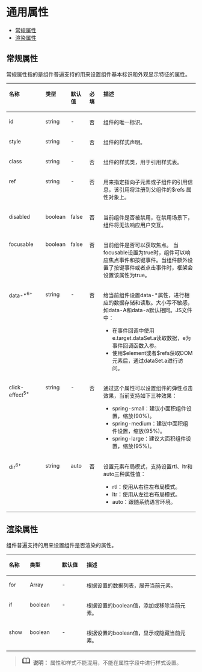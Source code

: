 # 通用属性<a name="ZH-CN_TOPIC_0000001163812208"></a>

-   [常规属性](#zh-cn_topic_0000001173324641_section861395713012)
-   [渲染属性](#zh-cn_topic_0000001173324641_section1894362211119)

## 常规属性<a name="zh-cn_topic_0000001173324641_section861395713012"></a>

常规属性指的是组件普遍支持的用来设置组件基本标识和外观显示特征的属性。

<a name="zh-cn_topic_0000001173324641_tb330011ff53049a69f27cec012adf8c1"></a>
<table><thead align="left"><tr id="zh-cn_topic_0000001173324641_r4301f3a3b24c499c9bfc42b76ab785f9"><th class="cellrowborder" valign="top" width="19.598040195980403%" id="mcps1.1.6.1.1"><p id="zh-cn_topic_0000001173324641_a9ba8c579217b4b8b841b035f1d28b20e"><a name="zh-cn_topic_0000001173324641_a9ba8c579217b4b8b841b035f1d28b20e"></a><a name="zh-cn_topic_0000001173324641_a9ba8c579217b4b8b841b035f1d28b20e"></a>名称</p>
</th>
<th class="cellrowborder" valign="top" width="11.178882111788822%" id="mcps1.1.6.1.2"><p id="zh-cn_topic_0000001173324641_a633002333b024497914a4b172446f14e"><a name="zh-cn_topic_0000001173324641_a633002333b024497914a4b172446f14e"></a><a name="zh-cn_topic_0000001173324641_a633002333b024497914a4b172446f14e"></a>类型</p>
</th>
<th class="cellrowborder" valign="top" width="9.899010098990102%" id="mcps1.1.6.1.3"><p id="zh-cn_topic_0000001173324641_a4950f7884c6540b9ad523ac34657d952"><a name="zh-cn_topic_0000001173324641_a4950f7884c6540b9ad523ac34657d952"></a><a name="zh-cn_topic_0000001173324641_a4950f7884c6540b9ad523ac34657d952"></a>默认值</p>
</th>
<th class="cellrowborder" valign="top" width="7.56924307569243%" id="mcps1.1.6.1.4"><p id="zh-cn_topic_0000001173324641_p58189597166"><a name="zh-cn_topic_0000001173324641_p58189597166"></a><a name="zh-cn_topic_0000001173324641_p58189597166"></a>必填</p>
</th>
<th class="cellrowborder" valign="top" width="51.754824517548236%" id="mcps1.1.6.1.5"><p id="zh-cn_topic_0000001173324641_a1313564aa9404a338447087d5918c17d"><a name="zh-cn_topic_0000001173324641_a1313564aa9404a338447087d5918c17d"></a><a name="zh-cn_topic_0000001173324641_a1313564aa9404a338447087d5918c17d"></a>描述</p>
</th>
</tr>
</thead>
<tbody><tr id="zh-cn_topic_0000001173324641_r06a481428e8d455fba919d3d4618be31"><td class="cellrowborder" valign="top" width="19.598040195980403%" headers="mcps1.1.6.1.1 "><p id="zh-cn_topic_0000001173324641_adb8a73146d764f2aab50fc046169ab26"><a name="zh-cn_topic_0000001173324641_adb8a73146d764f2aab50fc046169ab26"></a><a name="zh-cn_topic_0000001173324641_adb8a73146d764f2aab50fc046169ab26"></a>id</p>
</td>
<td class="cellrowborder" valign="top" width="11.178882111788822%" headers="mcps1.1.6.1.2 "><p id="zh-cn_topic_0000001173324641_a06898db2627246f78e85d4fbadeee85c"><a name="zh-cn_topic_0000001173324641_a06898db2627246f78e85d4fbadeee85c"></a><a name="zh-cn_topic_0000001173324641_a06898db2627246f78e85d4fbadeee85c"></a>string</p>
</td>
<td class="cellrowborder" valign="top" width="9.899010098990102%" headers="mcps1.1.6.1.3 "><p id="zh-cn_topic_0000001173324641_ae685ead324a647bcba1bbb45c9402dd6"><a name="zh-cn_topic_0000001173324641_ae685ead324a647bcba1bbb45c9402dd6"></a><a name="zh-cn_topic_0000001173324641_ae685ead324a647bcba1bbb45c9402dd6"></a>-</p>
</td>
<td class="cellrowborder" valign="top" width="7.56924307569243%" headers="mcps1.1.6.1.4 "><p id="zh-cn_topic_0000001173324641_p78183594166"><a name="zh-cn_topic_0000001173324641_p78183594166"></a><a name="zh-cn_topic_0000001173324641_p78183594166"></a>否</p>
</td>
<td class="cellrowborder" valign="top" width="51.754824517548236%" headers="mcps1.1.6.1.5 "><p id="zh-cn_topic_0000001173324641_a692121725a9b4ebbae65cd22b94b672e"><a name="zh-cn_topic_0000001173324641_a692121725a9b4ebbae65cd22b94b672e"></a><a name="zh-cn_topic_0000001173324641_a692121725a9b4ebbae65cd22b94b672e"></a>组件的唯一标识。</p>
</td>
</tr>
<tr id="zh-cn_topic_0000001173324641_r952ef46b64ee439d9c83da15ef587444"><td class="cellrowborder" valign="top" width="19.598040195980403%" headers="mcps1.1.6.1.1 "><p id="zh-cn_topic_0000001173324641_a7c032d302e1d437eac59680e066308b0"><a name="zh-cn_topic_0000001173324641_a7c032d302e1d437eac59680e066308b0"></a><a name="zh-cn_topic_0000001173324641_a7c032d302e1d437eac59680e066308b0"></a>style</p>
</td>
<td class="cellrowborder" valign="top" width="11.178882111788822%" headers="mcps1.1.6.1.2 "><p id="zh-cn_topic_0000001173324641_a6ba72f5c52df4fba9b02b5dffa26677e"><a name="zh-cn_topic_0000001173324641_a6ba72f5c52df4fba9b02b5dffa26677e"></a><a name="zh-cn_topic_0000001173324641_a6ba72f5c52df4fba9b02b5dffa26677e"></a>string</p>
</td>
<td class="cellrowborder" valign="top" width="9.899010098990102%" headers="mcps1.1.6.1.3 "><p id="zh-cn_topic_0000001173324641_a23cec1f95fd04ff1b3b20f58844ea654"><a name="zh-cn_topic_0000001173324641_a23cec1f95fd04ff1b3b20f58844ea654"></a><a name="zh-cn_topic_0000001173324641_a23cec1f95fd04ff1b3b20f58844ea654"></a>-</p>
</td>
<td class="cellrowborder" valign="top" width="7.56924307569243%" headers="mcps1.1.6.1.4 "><p id="zh-cn_topic_0000001173324641_p78181459131617"><a name="zh-cn_topic_0000001173324641_p78181459131617"></a><a name="zh-cn_topic_0000001173324641_p78181459131617"></a>否</p>
</td>
<td class="cellrowborder" valign="top" width="51.754824517548236%" headers="mcps1.1.6.1.5 "><p id="zh-cn_topic_0000001173324641_ab9c92d331da44a0e9114f6760340680a"><a name="zh-cn_topic_0000001173324641_ab9c92d331da44a0e9114f6760340680a"></a><a name="zh-cn_topic_0000001173324641_ab9c92d331da44a0e9114f6760340680a"></a>组件的样式声明。</p>
</td>
</tr>
<tr id="zh-cn_topic_0000001173324641_rc5f2117da84c42f2affe3c923dc48922"><td class="cellrowborder" valign="top" width="19.598040195980403%" headers="mcps1.1.6.1.1 "><p id="zh-cn_topic_0000001173324641_a3e97d6d2a5b84e06bf619049840a00a8"><a name="zh-cn_topic_0000001173324641_a3e97d6d2a5b84e06bf619049840a00a8"></a><a name="zh-cn_topic_0000001173324641_a3e97d6d2a5b84e06bf619049840a00a8"></a>class</p>
</td>
<td class="cellrowborder" valign="top" width="11.178882111788822%" headers="mcps1.1.6.1.2 "><p id="zh-cn_topic_0000001173324641_af0974175e9434735b035a4db9146aa04"><a name="zh-cn_topic_0000001173324641_af0974175e9434735b035a4db9146aa04"></a><a name="zh-cn_topic_0000001173324641_af0974175e9434735b035a4db9146aa04"></a>string</p>
</td>
<td class="cellrowborder" valign="top" width="9.899010098990102%" headers="mcps1.1.6.1.3 "><p id="zh-cn_topic_0000001173324641_aa5caace6225b440eba13dc2230f3ef0f"><a name="zh-cn_topic_0000001173324641_aa5caace6225b440eba13dc2230f3ef0f"></a><a name="zh-cn_topic_0000001173324641_aa5caace6225b440eba13dc2230f3ef0f"></a>-</p>
</td>
<td class="cellrowborder" valign="top" width="7.56924307569243%" headers="mcps1.1.6.1.4 "><p id="zh-cn_topic_0000001173324641_p11818859171614"><a name="zh-cn_topic_0000001173324641_p11818859171614"></a><a name="zh-cn_topic_0000001173324641_p11818859171614"></a>否</p>
</td>
<td class="cellrowborder" valign="top" width="51.754824517548236%" headers="mcps1.1.6.1.5 "><p id="zh-cn_topic_0000001173324641_a2f6321cf45ae481983a88dcc2f900900"><a name="zh-cn_topic_0000001173324641_a2f6321cf45ae481983a88dcc2f900900"></a><a name="zh-cn_topic_0000001173324641_a2f6321cf45ae481983a88dcc2f900900"></a>组件的样式类，用于引用样式表。</p>
</td>
</tr>
<tr id="zh-cn_topic_0000001173324641_row286117113158"><td class="cellrowborder" valign="top" width="19.598040195980403%" headers="mcps1.1.6.1.1 "><p id="zh-cn_topic_0000001173324641_p1786251117156"><a name="zh-cn_topic_0000001173324641_p1786251117156"></a><a name="zh-cn_topic_0000001173324641_p1786251117156"></a>ref</p>
</td>
<td class="cellrowborder" valign="top" width="11.178882111788822%" headers="mcps1.1.6.1.2 "><p id="zh-cn_topic_0000001173324641_p1086241119157"><a name="zh-cn_topic_0000001173324641_p1086241119157"></a><a name="zh-cn_topic_0000001173324641_p1086241119157"></a>string</p>
</td>
<td class="cellrowborder" valign="top" width="9.899010098990102%" headers="mcps1.1.6.1.3 "><p id="zh-cn_topic_0000001173324641_p586281111151"><a name="zh-cn_topic_0000001173324641_p586281111151"></a><a name="zh-cn_topic_0000001173324641_p586281111151"></a>-</p>
</td>
<td class="cellrowborder" valign="top" width="7.56924307569243%" headers="mcps1.1.6.1.4 "><p id="zh-cn_topic_0000001173324641_p181818590163"><a name="zh-cn_topic_0000001173324641_p181818590163"></a><a name="zh-cn_topic_0000001173324641_p181818590163"></a>否</p>
</td>
<td class="cellrowborder" valign="top" width="51.754824517548236%" headers="mcps1.1.6.1.5 "><p id="zh-cn_topic_0000001173324641_p113416153342"><a name="zh-cn_topic_0000001173324641_p113416153342"></a><a name="zh-cn_topic_0000001173324641_p113416153342"></a>用来指定指向子元素<span id="zh-cn_topic_0000001173324641_ph56099211134"><a name="zh-cn_topic_0000001173324641_ph56099211134"></a><a name="zh-cn_topic_0000001173324641_ph56099211134"></a>或子组件</span>的引用信息，该引用将注册到父组件的$refs 属性对象上。</p>
</td>
</tr>
<tr id="zh-cn_topic_0000001173324641_r2d32d58f3a404bf2951a57d06302620d"><td class="cellrowborder" valign="top" width="19.598040195980403%" headers="mcps1.1.6.1.1 "><p id="zh-cn_topic_0000001173324641_ab8d3c8007e0a42b9962e0db009e7be9d"><a name="zh-cn_topic_0000001173324641_ab8d3c8007e0a42b9962e0db009e7be9d"></a><a name="zh-cn_topic_0000001173324641_ab8d3c8007e0a42b9962e0db009e7be9d"></a>disabled</p>
</td>
<td class="cellrowborder" valign="top" width="11.178882111788822%" headers="mcps1.1.6.1.2 "><p id="zh-cn_topic_0000001173324641_a05782d6a1a5d42918bc95813dca610d6"><a name="zh-cn_topic_0000001173324641_a05782d6a1a5d42918bc95813dca610d6"></a><a name="zh-cn_topic_0000001173324641_a05782d6a1a5d42918bc95813dca610d6"></a>boolean</p>
</td>
<td class="cellrowborder" valign="top" width="9.899010098990102%" headers="mcps1.1.6.1.3 "><p id="zh-cn_topic_0000001173324641_a3e2f721f63a74e4b974e9bd5e2f88994"><a name="zh-cn_topic_0000001173324641_a3e2f721f63a74e4b974e9bd5e2f88994"></a><a name="zh-cn_topic_0000001173324641_a3e2f721f63a74e4b974e9bd5e2f88994"></a>false</p>
</td>
<td class="cellrowborder" valign="top" width="7.56924307569243%" headers="mcps1.1.6.1.4 "><p id="zh-cn_topic_0000001173324641_p128181959161612"><a name="zh-cn_topic_0000001173324641_p128181959161612"></a><a name="zh-cn_topic_0000001173324641_p128181959161612"></a>否</p>
</td>
<td class="cellrowborder" valign="top" width="51.754824517548236%" headers="mcps1.1.6.1.5 "><p id="zh-cn_topic_0000001173324641_a4065980a1e914cf98acce5250ee4ae5a"><a name="zh-cn_topic_0000001173324641_a4065980a1e914cf98acce5250ee4ae5a"></a><a name="zh-cn_topic_0000001173324641_a4065980a1e914cf98acce5250ee4ae5a"></a>当前组件是否被禁用，在禁用场景下，组件将无法响应用户交互。</p>
</td>
</tr>
<tr id="zh-cn_topic_0000001173324641_r7f258d2c12844b5bbb0b880b9c5fa7d7"><td class="cellrowborder" valign="top" width="19.598040195980403%" headers="mcps1.1.6.1.1 "><p id="zh-cn_topic_0000001173324641_abe276788904d4133bf35c5594eb4d20a"><a name="zh-cn_topic_0000001173324641_abe276788904d4133bf35c5594eb4d20a"></a><a name="zh-cn_topic_0000001173324641_abe276788904d4133bf35c5594eb4d20a"></a>focusable</p>
</td>
<td class="cellrowborder" valign="top" width="11.178882111788822%" headers="mcps1.1.6.1.2 "><p id="zh-cn_topic_0000001173324641_a8a4db446ac404162806f6013cacf49a8"><a name="zh-cn_topic_0000001173324641_a8a4db446ac404162806f6013cacf49a8"></a><a name="zh-cn_topic_0000001173324641_a8a4db446ac404162806f6013cacf49a8"></a>boolean</p>
</td>
<td class="cellrowborder" valign="top" width="9.899010098990102%" headers="mcps1.1.6.1.3 "><p id="zh-cn_topic_0000001173324641_a515466e622f447ce8bcb07e0e85d0c50"><a name="zh-cn_topic_0000001173324641_a515466e622f447ce8bcb07e0e85d0c50"></a><a name="zh-cn_topic_0000001173324641_a515466e622f447ce8bcb07e0e85d0c50"></a>false</p>
</td>
<td class="cellrowborder" valign="top" width="7.56924307569243%" headers="mcps1.1.6.1.4 "><p id="zh-cn_topic_0000001173324641_p8818135901612"><a name="zh-cn_topic_0000001173324641_p8818135901612"></a><a name="zh-cn_topic_0000001173324641_p8818135901612"></a>否</p>
</td>
<td class="cellrowborder" valign="top" width="51.754824517548236%" headers="mcps1.1.6.1.5 "><p id="zh-cn_topic_0000001173324641_a8e6a00e044b44797a3db0ea017c82cd5"><a name="zh-cn_topic_0000001173324641_a8e6a00e044b44797a3db0ea017c82cd5"></a><a name="zh-cn_topic_0000001173324641_a8e6a00e044b44797a3db0ea017c82cd5"></a>当前组件是否可以获取焦点。 当focusable设置为true时，组件可以响应焦点事件和按键事件。当组件额外设置了按键事件或者点击事件时，框架会设置该属性为true。</p>
</td>
</tr>
<tr id="zh-cn_topic_0000001173324641_rc6c4586e5aa8487ba77c1e8df90c121d"><td class="cellrowborder" valign="top" width="19.598040195980403%" headers="mcps1.1.6.1.1 "><p id="zh-cn_topic_0000001173324641_a751c9d46a62348ec902c7fdf97468b9d"><a name="zh-cn_topic_0000001173324641_a751c9d46a62348ec902c7fdf97468b9d"></a><a name="zh-cn_topic_0000001173324641_a751c9d46a62348ec902c7fdf97468b9d"></a>data-*<sup id="zh-cn_topic_0000001173324641_sup186963594254"><a name="zh-cn_topic_0000001173324641_sup186963594254"></a><a name="zh-cn_topic_0000001173324641_sup186963594254"></a>6+</sup></p>
</td>
<td class="cellrowborder" valign="top" width="11.178882111788822%" headers="mcps1.1.6.1.2 "><p id="zh-cn_topic_0000001173324641_a8e6d1bb4d0bc423fb8466ee3acd1882f"><a name="zh-cn_topic_0000001173324641_a8e6d1bb4d0bc423fb8466ee3acd1882f"></a><a name="zh-cn_topic_0000001173324641_a8e6d1bb4d0bc423fb8466ee3acd1882f"></a>string</p>
</td>
<td class="cellrowborder" valign="top" width="9.899010098990102%" headers="mcps1.1.6.1.3 "><p id="zh-cn_topic_0000001173324641_ab8cb15c9c3444b13b64945788131dce6"><a name="zh-cn_topic_0000001173324641_ab8cb15c9c3444b13b64945788131dce6"></a><a name="zh-cn_topic_0000001173324641_ab8cb15c9c3444b13b64945788131dce6"></a>-</p>
</td>
<td class="cellrowborder" valign="top" width="7.56924307569243%" headers="mcps1.1.6.1.4 "><p id="zh-cn_topic_0000001173324641_p1281819591169"><a name="zh-cn_topic_0000001173324641_p1281819591169"></a><a name="zh-cn_topic_0000001173324641_p1281819591169"></a>否</p>
</td>
<td class="cellrowborder" valign="top" width="51.754824517548236%" headers="mcps1.1.6.1.5 "><p id="zh-cn_topic_0000001173324641_p610744434310"><a name="zh-cn_topic_0000001173324641_p610744434310"></a><a name="zh-cn_topic_0000001173324641_p610744434310"></a>给当前组件设置data-*属性，进行相应的数据存储和读取。大小写不敏感，如data-A和data-a默认相同。JS文件中：</p>
<a name="zh-cn_topic_0000001173324641_ul9134650114317"></a><a name="zh-cn_topic_0000001173324641_ul9134650114317"></a><ul id="zh-cn_topic_0000001173324641_ul9134650114317"><li>在事件回调中使用 e.target.dataSet.a读取数据，e为事件回调函数入参。</li><li>使用$element或者$refs获取DOM元素后，通过dataSet.a进行访问。</li></ul>
</td>
</tr>
<tr id="zh-cn_topic_0000001173324641_row1244153883420"><td class="cellrowborder" valign="top" width="19.598040195980403%" headers="mcps1.1.6.1.1 "><p id="zh-cn_topic_0000001173324641_p18696114719319"><a name="zh-cn_topic_0000001173324641_p18696114719319"></a><a name="zh-cn_topic_0000001173324641_p18696114719319"></a>click-effect<sup id="zh-cn_topic_0000001173324641_sup47011517183712"><a name="zh-cn_topic_0000001173324641_sup47011517183712"></a><a name="zh-cn_topic_0000001173324641_sup47011517183712"></a>5+</sup></p>
</td>
<td class="cellrowborder" valign="top" width="11.178882111788822%" headers="mcps1.1.6.1.2 "><p id="zh-cn_topic_0000001173324641_p14696164713116"><a name="zh-cn_topic_0000001173324641_p14696164713116"></a><a name="zh-cn_topic_0000001173324641_p14696164713116"></a>string</p>
</td>
<td class="cellrowborder" valign="top" width="9.899010098990102%" headers="mcps1.1.6.1.3 "><p id="zh-cn_topic_0000001173324641_p16964479311"><a name="zh-cn_topic_0000001173324641_p16964479311"></a><a name="zh-cn_topic_0000001173324641_p16964479311"></a>-</p>
</td>
<td class="cellrowborder" valign="top" width="7.56924307569243%" headers="mcps1.1.6.1.4 "><p id="zh-cn_topic_0000001173324641_p13696184713318"><a name="zh-cn_topic_0000001173324641_p13696184713318"></a><a name="zh-cn_topic_0000001173324641_p13696184713318"></a>否</p>
</td>
<td class="cellrowborder" valign="top" width="51.754824517548236%" headers="mcps1.1.6.1.5 "><p id="zh-cn_topic_0000001173324641_p5696144719319"><a name="zh-cn_topic_0000001173324641_p5696144719319"></a><a name="zh-cn_topic_0000001173324641_p5696144719319"></a>通过这个属性可以设置组件的弹性点击效果，当前支持如下三种效果：</p>
<a name="zh-cn_topic_0000001173324641_ul208595598331"></a><a name="zh-cn_topic_0000001173324641_ul208595598331"></a><ul id="zh-cn_topic_0000001173324641_ul208595598331"><li>spring-small：建议小面积组件设置，缩放(90%)。</li><li>spring-medium：建议中面积组件设置，缩放(95%)。</li><li>spring-large：建议大面积组件设置，缩放(95%)。</li></ul>
</td>
</tr>
<tr id="zh-cn_topic_0000001173324641_row19878353012"><td class="cellrowborder" valign="top" width="19.598040195980403%" headers="mcps1.1.6.1.1 "><p id="zh-cn_topic_0000001173324641_p14988113519011"><a name="zh-cn_topic_0000001173324641_p14988113519011"></a><a name="zh-cn_topic_0000001173324641_p14988113519011"></a>dir<sup id="zh-cn_topic_0000001173324641_sup3641134416020"><a name="zh-cn_topic_0000001173324641_sup3641134416020"></a><a name="zh-cn_topic_0000001173324641_sup3641134416020"></a><span>6+</span></sup></p>
</td>
<td class="cellrowborder" valign="top" width="11.178882111788822%" headers="mcps1.1.6.1.2 "><p id="zh-cn_topic_0000001173324641_p6988135103"><a name="zh-cn_topic_0000001173324641_p6988135103"></a><a name="zh-cn_topic_0000001173324641_p6988135103"></a>string</p>
</td>
<td class="cellrowborder" valign="top" width="9.899010098990102%" headers="mcps1.1.6.1.3 "><p id="zh-cn_topic_0000001173324641_p29881351108"><a name="zh-cn_topic_0000001173324641_p29881351108"></a><a name="zh-cn_topic_0000001173324641_p29881351108"></a>auto</p>
</td>
<td class="cellrowborder" valign="top" width="7.56924307569243%" headers="mcps1.1.6.1.4 "><p id="zh-cn_topic_0000001173324641_p1298817358013"><a name="zh-cn_topic_0000001173324641_p1298817358013"></a><a name="zh-cn_topic_0000001173324641_p1298817358013"></a>否</p>
</td>
<td class="cellrowborder" valign="top" width="51.754824517548236%" headers="mcps1.1.6.1.5 "><p id="zh-cn_topic_0000001173324641_p1154612321525"><a name="zh-cn_topic_0000001173324641_p1154612321525"></a><a name="zh-cn_topic_0000001173324641_p1154612321525"></a>设置元素布局模式，支持设置rtl、ltr和auto三种属性值：</p>
<a name="zh-cn_topic_0000001173324641_ul1270142317311"></a><a name="zh-cn_topic_0000001173324641_ul1270142317311"></a><ul id="zh-cn_topic_0000001173324641_ul1270142317311"><li>rtl：使用从右往左布局模式。</li><li>ltr：使用从左往右布局模式。</li><li>auto：跟随系统语言环境。</li></ul>
</td>
</tr>
</tbody>
</table>

## 渲染属性<a name="zh-cn_topic_0000001173324641_section1894362211119"></a>

组件普遍支持的用来设置组件是否渲染的属性。

<a name="zh-cn_topic_0000001173324641_t167e4383136e4192be0326d6c9e3d9dd"></a>
<table><thead align="left"><tr id="zh-cn_topic_0000001173324641_r54d9459300ff49aa85660965058ef445"><th class="cellrowborder" valign="top" width="11%" id="mcps1.1.5.1.1"><p id="zh-cn_topic_0000001173324641_a11f33247441149f19824ae2c3ef738e2"><a name="zh-cn_topic_0000001173324641_a11f33247441149f19824ae2c3ef738e2"></a><a name="zh-cn_topic_0000001173324641_a11f33247441149f19824ae2c3ef738e2"></a>名称</p>
</th>
<th class="cellrowborder" valign="top" width="17%" id="mcps1.1.5.1.2"><p id="zh-cn_topic_0000001173324641_aa506ee4065dd4497858e9afe6145089b"><a name="zh-cn_topic_0000001173324641_aa506ee4065dd4497858e9afe6145089b"></a><a name="zh-cn_topic_0000001173324641_aa506ee4065dd4497858e9afe6145089b"></a>类型</p>
</th>
<th class="cellrowborder" valign="top" width="13%" id="mcps1.1.5.1.3"><p id="zh-cn_topic_0000001173324641_aa4d2a78c677040a2a4ad58dffbb6fd87"><a name="zh-cn_topic_0000001173324641_aa4d2a78c677040a2a4ad58dffbb6fd87"></a><a name="zh-cn_topic_0000001173324641_aa4d2a78c677040a2a4ad58dffbb6fd87"></a>默认值</p>
</th>
<th class="cellrowborder" valign="top" width="59%" id="mcps1.1.5.1.4"><p id="zh-cn_topic_0000001173324641_af93b9bcb40554aacb2b0396faa59081f"><a name="zh-cn_topic_0000001173324641_af93b9bcb40554aacb2b0396faa59081f"></a><a name="zh-cn_topic_0000001173324641_af93b9bcb40554aacb2b0396faa59081f"></a>描述</p>
</th>
</tr>
</thead>
<tbody><tr id="zh-cn_topic_0000001173324641_re9ffa6c6bf06441c814ab63efe06b061"><td class="cellrowborder" valign="top" width="11%" headers="mcps1.1.5.1.1 "><p id="zh-cn_topic_0000001173324641_ab454b93369374a69971f383a653a81ac"><a name="zh-cn_topic_0000001173324641_ab454b93369374a69971f383a653a81ac"></a><a name="zh-cn_topic_0000001173324641_ab454b93369374a69971f383a653a81ac"></a>for</p>
</td>
<td class="cellrowborder" valign="top" width="17%" headers="mcps1.1.5.1.2 "><p id="zh-cn_topic_0000001173324641_ae7cf5d8d2992412e9920a5ac8cd4a6ec"><a name="zh-cn_topic_0000001173324641_ae7cf5d8d2992412e9920a5ac8cd4a6ec"></a><a name="zh-cn_topic_0000001173324641_ae7cf5d8d2992412e9920a5ac8cd4a6ec"></a>Array</p>
</td>
<td class="cellrowborder" valign="top" width="13%" headers="mcps1.1.5.1.3 "><p id="zh-cn_topic_0000001173324641_a2116e04e20814c9ba6e748cc2263e684"><a name="zh-cn_topic_0000001173324641_a2116e04e20814c9ba6e748cc2263e684"></a><a name="zh-cn_topic_0000001173324641_a2116e04e20814c9ba6e748cc2263e684"></a>-</p>
</td>
<td class="cellrowborder" valign="top" width="59%" headers="mcps1.1.5.1.4 "><p id="zh-cn_topic_0000001173324641_ac2b2f9636e3e434ab434d20640129478"><a name="zh-cn_topic_0000001173324641_ac2b2f9636e3e434ab434d20640129478"></a><a name="zh-cn_topic_0000001173324641_ac2b2f9636e3e434ab434d20640129478"></a>根据设置的数据列表，展开当前元素。</p>
</td>
</tr>
<tr id="zh-cn_topic_0000001173324641_rc91e3951ca2b4b6b93197b3bd4b98937"><td class="cellrowborder" valign="top" width="11%" headers="mcps1.1.5.1.1 "><p id="zh-cn_topic_0000001173324641_aca5eb210453a48ff88aa6c622a6e1fc4"><a name="zh-cn_topic_0000001173324641_aca5eb210453a48ff88aa6c622a6e1fc4"></a><a name="zh-cn_topic_0000001173324641_aca5eb210453a48ff88aa6c622a6e1fc4"></a>if</p>
</td>
<td class="cellrowborder" valign="top" width="17%" headers="mcps1.1.5.1.2 "><p id="zh-cn_topic_0000001173324641_afd75f2dd9f6a456d992016cf546af694"><a name="zh-cn_topic_0000001173324641_afd75f2dd9f6a456d992016cf546af694"></a><a name="zh-cn_topic_0000001173324641_afd75f2dd9f6a456d992016cf546af694"></a>boolean</p>
</td>
<td class="cellrowborder" valign="top" width="13%" headers="mcps1.1.5.1.3 "><p id="zh-cn_topic_0000001173324641_a81a51fbb63094344b12f9b565fa363e5"><a name="zh-cn_topic_0000001173324641_a81a51fbb63094344b12f9b565fa363e5"></a><a name="zh-cn_topic_0000001173324641_a81a51fbb63094344b12f9b565fa363e5"></a>-</p>
</td>
<td class="cellrowborder" valign="top" width="59%" headers="mcps1.1.5.1.4 "><p id="zh-cn_topic_0000001173324641_a30502d8bfe2843c79bbf224120f023cd"><a name="zh-cn_topic_0000001173324641_a30502d8bfe2843c79bbf224120f023cd"></a><a name="zh-cn_topic_0000001173324641_a30502d8bfe2843c79bbf224120f023cd"></a>根据设置的boolean值，添加或移除当前元素。</p>
</td>
</tr>
<tr id="zh-cn_topic_0000001173324641_r5fdf7f30ef514ec0ac91ff51edd5d854"><td class="cellrowborder" valign="top" width="11%" headers="mcps1.1.5.1.1 "><p id="zh-cn_topic_0000001173324641_aa96b777355f24fa19e88fd575c4fbaac"><a name="zh-cn_topic_0000001173324641_aa96b777355f24fa19e88fd575c4fbaac"></a><a name="zh-cn_topic_0000001173324641_aa96b777355f24fa19e88fd575c4fbaac"></a>show</p>
</td>
<td class="cellrowborder" valign="top" width="17%" headers="mcps1.1.5.1.2 "><p id="zh-cn_topic_0000001173324641_a8394664afe1d4680bc83bf7da901cc4a"><a name="zh-cn_topic_0000001173324641_a8394664afe1d4680bc83bf7da901cc4a"></a><a name="zh-cn_topic_0000001173324641_a8394664afe1d4680bc83bf7da901cc4a"></a>boolean</p>
</td>
<td class="cellrowborder" valign="top" width="13%" headers="mcps1.1.5.1.3 "><p id="zh-cn_topic_0000001173324641_a9eaf00abf94e4db3aceddf602627f014"><a name="zh-cn_topic_0000001173324641_a9eaf00abf94e4db3aceddf602627f014"></a><a name="zh-cn_topic_0000001173324641_a9eaf00abf94e4db3aceddf602627f014"></a>-</p>
</td>
<td class="cellrowborder" valign="top" width="59%" headers="mcps1.1.5.1.4 "><p id="zh-cn_topic_0000001173324641_a7447614467b8496ea999e56e6eb8c5fe"><a name="zh-cn_topic_0000001173324641_a7447614467b8496ea999e56e6eb8c5fe"></a><a name="zh-cn_topic_0000001173324641_a7447614467b8496ea999e56e6eb8c5fe"></a>根据设置的boolean值，显示或隐藏当前元素。</p>
</td>
</tr>
</tbody>
</table>

>![](../../public_sys-resources/icon-note.gif) **说明：** 
>属性和样式不能混用，不能在属性字段中进行样式设置。

